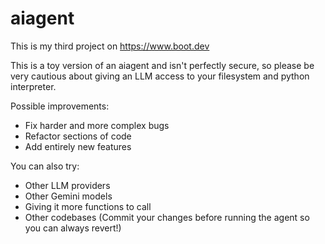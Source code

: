 # aiagent

This is my third project on https://www.boot.dev

This is a toy version of an aiagent and isn't perfectly secure, 
so please be very cautious about giving an LLM access to your 
filesystem and python interpreter.

Possible improvements:

- Fix harder and more complex bugs
- Refactor sections of code
- Add entirely new features

You can also try:

- Other LLM providers
- Other Gemini models
- Giving it more functions to call
- Other codebases (Commit your changes before running 
the agent so you can always revert!)
